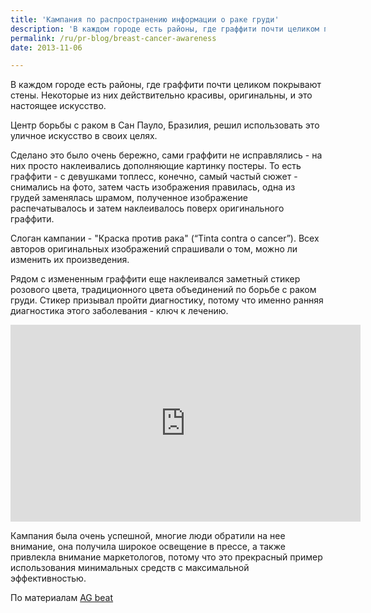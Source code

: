 ```yaml
---
title: 'Кампания по распространению информации о раке груди'
description: 'В каждом городе есть районы, где граффити почти целиком покрывают стены. Некоторые из них действительно красивы, оригинальны, и это настоящее искусство. Центр борьбы с раком в Сан Пауло, Бразилия, решил использовать это уличное искусство в своих целях.'
permalink: /ru/pr-blog/breast-cancer-awareness
date: 2013-11-06

---
```


В каждом городе есть районы, где граффити почти целиком покрывают стены. Некоторые из них действительно красивы, оригинальны, и это настоящее искусство.

Центр борьбы с раком в Сан Пауло, Бразилия, решил  использовать это уличное искусство в своих целях.

Сделано это было очень бережно, сами граффити не исправлялись - на них просто наклеивались  дополняющие картинку постеры. То есть граффити - с девушками топлесс, конечно,  самый частый сюжет - снимались на фото, затем часть изображения правилась, одна из грудей заменялась шрамом, полученное изображение распечатывалось и затем наклеивалось поверх оригинального граффити.

Слоган кампании - "Краска против рака" (“Tinta contra o cancer”). Всех авторов оригинальных изображений спрашивали о том, можно ли изменить их произведения.

Рядом с измененным граффити еще наклеивался заметный стикер розового цвета, традиционного цвета объединений по борьбе с раком груди. Стикер призывал пройти диагностику, потому что именно ранняя диагностика этого заболевания - ключ к лечению.

<iframe width="560" height="315" src="https://www.youtube.com/embed/C_uQAyFPM2Y" frameborder="0" allowfullscreen></iframe>

Кампания была очень успешной, многие люди обратили на нее внимание, она получила широкое освещение в прессе, а также привлекла внимание маркетологов, потому что это прекрасный пример использования минимальных средств с максимальной эффективностью.

По материалам <a href="https://agbeat.com/business-marketing/guerrilla-marketing-campaign-makes-graffiti-breast-cancer/">AG beat</a>

